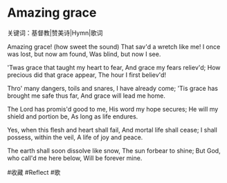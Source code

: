 # Amazing grace
关键词：基督教|赞美诗|Hymn|歌词

Amazing grace! (how sweet the sound)
That sav'd a wretch like me!
I once was lost, but now am found,
Was blind, but now I see.

'Twas grace that taught my heart to fear,
And grace my fears reliev'd;
How precious did that grace appear,
The hour I first believ'd!

Thro' many dangers, toils and snares,
I have already come;
'Tis grace has brought me safe thus far,
And grace will lead me home.

The Lord has promis'd good to me,
His word my hope secures;
He will my shield and portion be,
As long as life endures.

Yes, when this flesh and heart shall fail,
And mortal life shall cease;
I shall possess, within the veil,
A life of joy and peace.

The earth shall soon dissolve like snow,
The sun forbear to shine;
But God, who call'd me here below,
Will be forever mine.

#收藏 #Reflect #歌